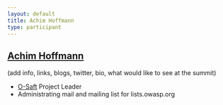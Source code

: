 ```yaml
---
layout: default
title: Achim Hoffmann
type: participant
---
```


## [Achim Hoffmann](https://www.owasp.org/index.php/User:Achim)

(add info, links, blogs, twitter, bio, what would like to see at the summit)

* [O-Saft](https://www.owasp.org/index.php/O-Saft) Project Leader
* Administrating mail and mailing list for lists.owasp.org
